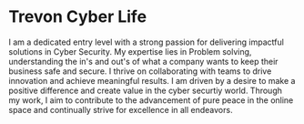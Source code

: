 # Trevon Cyber Life
I am a dedicated entry level with a strong passion for delivering impactful solutions in Cyber Security. My expertise lies in Problem solving, understanding the in's and out's of what a company wants to keep their business safe and secure. I thrive on collaborating with teams to drive innovation and achieve meaningful results. I am driven by a desire to make a positive difference and create value in the cyber securtiy world. Through my work, I aim to contribute to the advancement of pure peace in the online space and continually strive for excellence in all endeavors.
